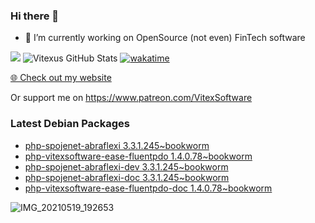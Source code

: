 ### Hi there 👋

- 🔭 I’m currently working on OpenSource  (not even) FinTech software

![](https://komarev.com/ghpvc/?username=Vitexus)
![Vitexus GitHub Stats](https://github-readme-stats.vercel.app/api?username=Vitexus&show_icons=true)
[![wakatime](https://wakatime.com/badge/user/5abba9ca-813e-43ac-9b5f-b1cfdf3dc1c7.svg)](https://wakatime.com/@5abba9ca-813e-43ac-9b5f-b1cfdf3dc1c7)

<p><a href="https://vitexsoftware.cz">🌐 Check out my website</a></p>

Or support me on https://www.patreon.com/VitexSoftware

### Latest Debian Packages
<!-- DEBIAN-PACKAGES-LIST:START -->
- [php-spojenet-abraflexi 3.3.1.245~bookworm](https://repo.vitexsoftware.com/package.php?package=php-spojenet-abraflexi)
- [php-vitexsoftware-ease-fluentpdo 1.4.0.78~bookworm](https://repo.vitexsoftware.com/package.php?package=php-vitexsoftware-ease-fluentpdo)
- [php-spojenet-abraflexi-dev 3.3.1.245~bookworm](https://repo.vitexsoftware.com/package.php?package=php-spojenet-abraflexi-dev)
- [php-spojenet-abraflexi-doc 3.3.1.245~bookworm](https://repo.vitexsoftware.com/package.php?package=php-spojenet-abraflexi-doc)
- [php-vitexsoftware-ease-fluentpdo-doc 1.4.0.78~bookworm](https://repo.vitexsoftware.com/package.php?package=php-vitexsoftware-ease-fluentpdo-doc)
<!-- DEBIAN-PACKAGES-LIST:END -->

![IMG_20210519_192653](https://user-images.githubusercontent.com/2621130/120022731-1bd48900-bfed-11eb-90f9-4f88f560b8b7.jpg)

<!--
**Vitexus/Vitexus** is a ✨ _special_ ✨ repository because its `README.md` (this file) appears on your GitHub profile.

Here are some ideas to get you started:

- 🌱 I’m currently learning ...
- 👯 I’m looking to collaborate on ...
- 🤔 I’m looking for help with ...
- 💬 Ask me about ...
- 📫 How to reach me: ...
- 😄 Pronouns: ...
- ⚡ Fun fact: ...
-->



